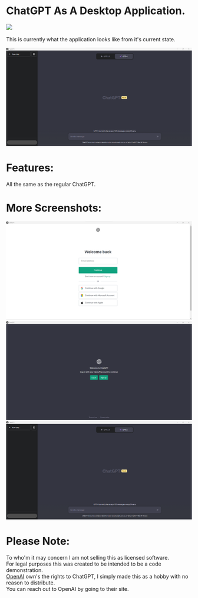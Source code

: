 # ChatGPT As A Desktop Application.
<img src="ChatGPT Logo.ico">

This is currently what the application looks like from it's current state.

<img src="ChatGPT Desktop Application Main Page Image.png">

# Features:
All the same as the regular ChatGPT. 
# More Screenshots:
<img src="ChatGPT Desktop Application Sign In Image .png">
<img src="ChatGPT Desktop Application Login Image .png">
<img src="ChatGPT Desktop Application Main Page Image.png">

# Please Note:
To who'm it may concern I am not selling this as licensed software. <br> For legal purposes this was created to be intended to be a code demonstration. <br> <a href="https://openai.com/">OpenAI</a> own's the rights to ChatGPT, I simply made this as a hobby with no reason to distribute.<br> You can reach out to OpenAI by going to their site.
